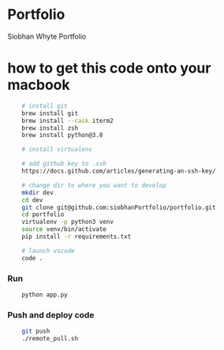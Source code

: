 # Portfolio
Siobhan Whyte Portfolio

# how to get this code onto your macbook

```bash
    # install git
    brew install git    
    brew install --cask iterm2
    brew install zsh
    brew install python@3.8

    # install virtualenv

    # add github key to .ssh
    https://docs.github.com/articles/generating-an-ssh-key/

    # change dir to where you want to develop
    mkdir dev
    cd dev
    git clone git@github.com:siobhanPortfolio/portfolio.git
    cd portfolio
    virtualenv -p python3 venv
    source venv/bin/activate
    pip install -r requirements.txt

    # launch vscode 
    code .
```


### Run

```bash
    python app.py
```

### Push and deploy code

```bash
    git push
    ./remote_pull.sh
```
